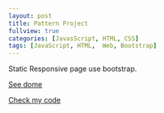```yaml
---
layout: post
title: Pattern Project
fullview: true
categories: [JavasScript, HTML, CSS]
tags: [JavaScript, HTML,  Web, Bootstrap]
---
```


Static Responsive page use bootstrap.


<a class="btn btn-default" href="http://www.siyuanzhou.com/Pattern_Project/">See dome</a>

<a class="btn btn-default" href="https://github.com/zero0927/Pattern_Project">Check my code</a>

